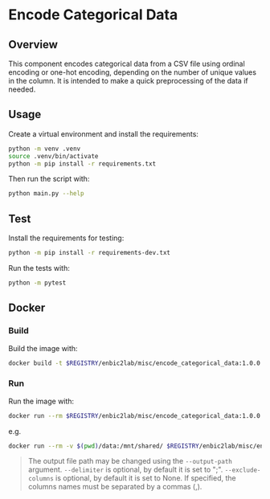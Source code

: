 # Encode Categorical Data

## Overview
This component encodes categorical data from a CSV file using ordinal encoding or one-hot encoding, depending on the number of unique values in the column. It is intended to make a quick preprocessing of the data if needed.

## Usage
Create a virtual environment and install the requirements:

```sh
python -m venv .venv
source .venv/bin/activate
python -m pip install -r requirements.txt
```

Then run the script with:
```sh
python main.py --help
```

## Test
Install the requirements for testing:
```sh
python -m pip install -r requirements-dev.txt
```
Run the tests with:

```sh
python -m pytest
```
## Docker

### Build
Build the image with:

```sh
docker build -t $REGISTRY/enbic2lab/misc/encode_categorical_data:1.0.0 .
```

### Run
Run the image with:

```sh
docker run --rm $REGISTRY/enbic2lab/misc/encode_categorical_data:1.0.0 --help
```

e.g.
```sh
docker run --rm -v $(pwd)/data:/mnt/shared/ $REGISTRY/enbic2lab/misc/encode_categorical_data:1.0.0 --filepath /mnt/shared/train.csv --delimiter ";" --exclude-columns "column A, column B"
```
> The output file path may be changed using the `--output-path` argument.
> `--delimiter` is optional, by default it is set to ";".
> `--exclude-columns` is optional, by default it is set to None. If specified, the columns names must be separated by a commas (,).
